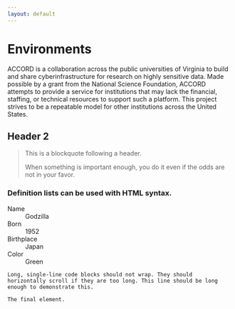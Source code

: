 ```yaml
---
layout: default
---
```


# Environments

ACCORD is a collaboration across the public universities of Virginia to build and share cyberinfrastructure for research on highly sensitive data. Made possible by a grant from the National Science Foundation, ACCORD attempts to provide a service for institutions that may lack the financial, staffing, or technical resources to support such a platform. This project strives to be a repeatable model for other institutions across the United States.

## Header 2

> This is a blockquote following a header.
>
> When something is important enough, you do it even if the odds are not in your favor.


### Definition lists can be used with HTML syntax.

<dl>
<dt>Name</dt>
<dd>Godzilla</dd>
<dt>Born</dt>
<dd>1952</dd>
<dt>Birthplace</dt>
<dd>Japan</dd>
<dt>Color</dt>
<dd>Green</dd>
</dl>

```
Long, single-line code blocks should not wrap. They should horizontally scroll if they are too long. This line should be long enough to demonstrate this.
```

```
The final element.
```
